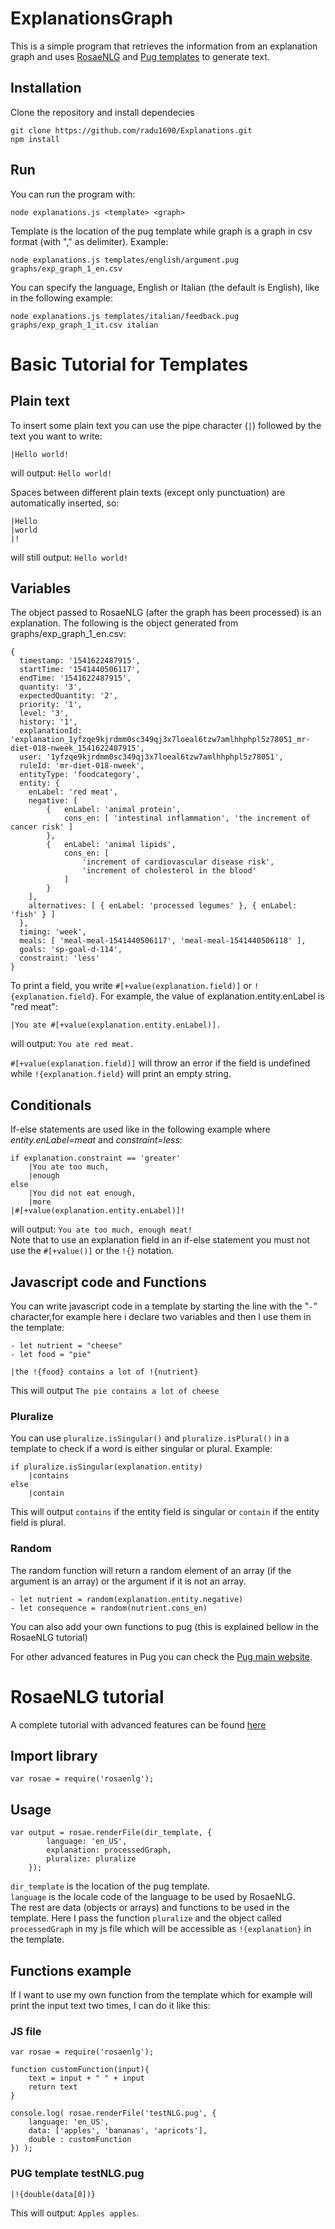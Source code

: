 # ExplanationsGraph
This is a simple program that retrieves the information from an explanation graph and uses [RosaeNLG](https://rosaenlg.org/) and [Pug templates](https://pugjs.org/) to generate text.  

## Installation
Clone the repository and install dependecies
```
git clone https://github.com/radu1690/Explanations.git
npm install
```

## Run
You can run the program with:  
```
node explanations.js <template> <graph>
``` 
Template is the location of the pug template while graph is a graph in csv format (with "," as delimiter). Example:  
```
node explanations.js templates/english/argument.pug graphs/exp_graph_1_en.csv
``` 
  
You can specify the language, English or Italian (the default is English), like in the following example:  
```
node explanations.js templates/italian/feedback.pug graphs/exp_graph_1_it.csv italian
```  

# Basic Tutorial for Templates
## Plain text
To insert some plain text you can use the pipe character (`|`) followed by the text you want to write:  
```
|Hello world!
```
will output: ```Hello world!```

Spaces between different plain texts (except only punctuation) are automatically inserted, so:
```
|Hello
|world
|!
```
will still output: ```Hello world!``` 

## Variables  
The object passed to RosaeNLG (after the graph has been processed) is an explanation. The following is the object generated from graphs/exp_graph_1_en.csv:
```
{
  timestamp: '1541622487915',
  startTime: '1541440506117',
  endTime: '1541622487915',  
  quantity: '3',
  expectedQuantity: '2',     
  priority: '1',
  level: '3',
  history: '1',
  explanationId: 'explanation_1yfzqe9kjrdmm0sc349qj3x7loeal6tzw7amlhhphpl5z78051_mr-diet-018-nweek_1541622487915',
  user: '1yfzqe9kjrdmm0sc349qj3x7loeal6tzw7amlhhphpl5z78051',
  ruleId: 'mr-diet-018-nweek',
  entityType: 'foodcategory',
  entity: {
    enLabel: 'red meat',
    negative: [
        {   enLabel: 'animal protein', 
            cons_en: [ 'intestinal inflammation', 'the increment of cancer risk' ] 
        },
        {   enLabel: 'animal lipids',
            cons_en: [
                'increment of cardiovascular disease risk',
                'increment of cholesterol in the blood'
            ]
        }
    ],
    alternatives: [ { enLabel: 'processed legumes' }, { enLabel: 'fish' } ]
  },
  timing: 'week',
  meals: [ 'meal-meal-1541440506117', 'meal-meal-1541440506118' ],
  goals: 'sp-goal-d-114',
  constraint: 'less'
}
```
To print a field, you write ```#[+value(explanation.field)]``` or ```!{explanation.field}```. For example, the value of explanation.entity.enLabel is "red meat":  
```
|You ate #[+value(explanation.entity.enLabel)].
```
will output: ```You ate red meat.```  

```#[+value(explanation.field)]``` will throw an error if the field is undefined while ```!{explanation.field}``` will print an empty string.

## Conditionals
If-else statements are used like in the following example where _entity.enLabel=meat_ and _constraint=less_:
```
if explanation.constraint == 'greater'
	|You ate too much,
	|enough 
else 
	|You did not eat enough,
	|more
|#[+value(explanation.entity.enLabel)]!
```  
will output: ```You ate too much, enough meat!```  
Note that to use an explanation field in an if-else statement you must not use the ```#[+value()]``` or the ```!{}``` notation.  

## Javascript code and Functions
You can write javascript code in a template by starting the line with the "```-```" character,for example here i declare two variables and then I use them in the template:
```
- let nutrient = "cheese"
- let food = "pie"

|the !{food} contains a lot of !{nutrient}
```
This will output ```The pie contains a lot of cheese```
### Pluralize
You can use ```pluralize.isSingular()``` and ```pluralize.isPlural()``` in a template to check if a word is either singular or plural. Example:  
```
if pluralize.isSingular(explanation.entity)
	|contains
else
	|contain
```  
This will output ```contains``` if the entity field is singular or ```contain``` if the entity field is plural.  

### Random
The random function will return a random element of an array (if the argument is an array) or the argument if it is not an array.  
```
- let nutrient = random(explanation.entity.negative)
- let consequence = random(nutrient.cons_en)
```

You can also add your own functions to pug (this is explained bellow in the RosaeNLG tutorial)  

For other advanced features in Pug you can check the [Pug main website](https://pugjs.org/).  

# RosaeNLG tutorial
A complete tutorial with advanced features can be found [here](https://rosaenlg.org/rosaenlg/3.0.0/tutorials/tutorial_en_US.html)
## Import library
```
var rosae = require('rosaenlg');
```  

## Usage
```
var output = rosae.renderFile(dir_template, {
        language: 'en_US',
        explanation: processedGraph,
        pluralize: pluralize
    });
```
```dir_template``` is the location of the pug template.  
```language``` is the locale code of the language to be used by RosaeNLG.  
The rest are data (objects or arrays) and functions to be used in the template. Here I pass the function ```pluralize``` and the object called ```processedGraph``` in my js file which will be accessible as ```!{explanation}``` in the template.  

## Functions example
If I want to use my own function from the template which for example will print the input text two times, I can do it like this:
### JS file
```
var rosae = require('rosaenlg');

function customFunction(input){
    text = input + " " + input
    return text
}

console.log( rosae.renderFile('testNLG.pug', {
    language: 'en_US',
    data: ['apples', 'bananas', 'apricots'],
    double : customFunction
}) );
```  
### PUG template testNLG.pug
```
|!{double(data[0])}
```  
This will output: ```Apples apples```. 


